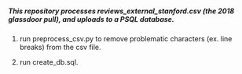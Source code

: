 ##### This repository processes reviews_external_stanford.csv (the 2018 glassdoor pull), and uploads to a PSQL database.

1. run preprocess_csv.py to remove problematic characters (ex. line breaks) from the csv file.

2. run create_db.sql.